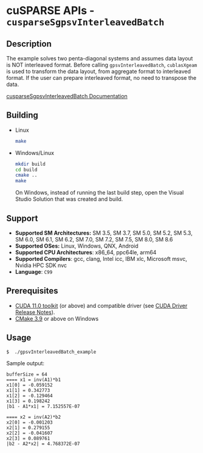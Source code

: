 # cuSPARSE APIs - `cusparseSgpsvInterleavedBatch`

## Description

The example solves two penta-diagonal systems and assumes data layout is NOT interleaved format. Before calling `gpsvInterleavedBatch`, `cublasXgeam` is used to transform the data layout, from aggregate format to interleaved format. If the user can prepare interleaved format, no need to transpose the data.

[cusparseSgpsvInterleavedBatch Documentation](https://docs.nvidia.com/cuda/cusparse/index.html#gpsvInterleavedBatch)

## Building

* Linux
    ```bash
    make
    ```

* Windows/Linux
    ```bash
    mkdir build
    cd build
    cmake ..
    make
    ```
    On Windows, instead of running the last build step, open the Visual Studio Solution that was created and build.

## Support

* **Supported SM Architectures:** SM 3.5, SM 3.7, SM 5.0, SM 5.2, SM 5.3, SM 6.0, SM 6.1, SM 6.2, SM 7.0, SM 7.2, SM 7.5, SM 8.0, SM 8.6
* **Supported OSes:** Linux, Windows, QNX, Android
* **Supported CPU Architectures**: x86_64, ppc64le, arm64
* **Supported Compilers**: gcc, clang, Intel icc, IBM xlc, Microsoft msvc, Nvidia HPC SDK nvc
* **Language**: `C99`

## Prerequisites

* [CUDA 11.0 toolkit](https://developer.nvidia.com/cuda-downloads) (or above) and compatible driver (see [CUDA Driver Release Notes](https://docs.nvidia.com/cuda/cuda-toolkit-release-notes/index.html#cuda-major-component-versions)).
* [CMake 3.9](https://cmake.org/download/) or above on Windows

## Usage

```
$  ./gpsvInterleavedBatch_example
```

Sample output:

```
bufferSize = 64
==== x1 = inv(A1)*b1
x1[0] = -0.059152
x1[1] = 0.342773
x1[2] = -0.129464
x1[3] = 0.198242
|b1 - A1*x1| = 7.152557E-07

==== x2 = inv(A2)*b2
x2[0] = -0.001203
x2[1] = 0.279155
x2[2] = -0.041607
x2[3] = 0.089761
|b2 - A2*x2| = 4.768372E-07
```
